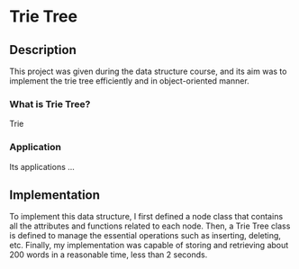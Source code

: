 # Trie Tree

## Description
This project was given during the data structure course, and its aim was to implement the trie tree efficiently and in object-oriented manner.

### What is Trie Tree?
Trie 

### Application
Its applications ...


## Implementation
To implement this data structure, I first defined a node class that contains all the attributes and functions related to each node. Then, a Trie Tree class is defined to manage the essential operations such as inserting, deleting, etc. Finally, my implementation was capable of storing and retrieving about 200 words in a reasonable time, less than 2 seconds.


